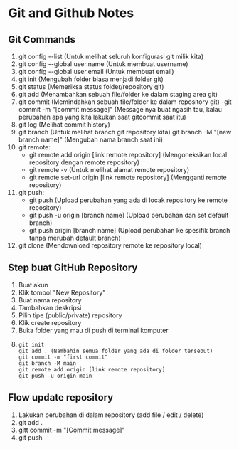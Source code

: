 # Git and Github Notes

## Git Commands

1. git config --list (Untuk melihat seluruh konfigurasi git milik kita)
2. git config --global user.name (Untuk membuat username)
3. git config --global user.email (Untuk membuat email)
4. git init (Mengubah folder biasa menjadi folder git)
5. git status (Memeriksa status folder/repository git)
6. git add (Menambahkan sebuah file/folder ke dalam staging area git)
7. git commit (Memindahkan sebuah file/folder ke dalam repository git)
   -git commit -m "[commit message]" (Message nya buat ngasih tau, kalau perubahan apa yang kita lakukan saat gitcommit saat itu)
8. git log (Melihat commit history)
9. git branch (Untuk melihat branch git repository kita)
   git branch -M "[new branch name]" (Mengubah nama branch saat ini)
10. git remote:
    - git remote add origin [link remote repository] (Mengoneksikan local repository dengan remote repository)
    - git remote -v (Untuk melihat alamat remote repository)
    - git remote set-url origin [link remote repository] (Mengganti remote repository)
11. git push:
    - git push (Upload perubahan yang ada di locak repository ke remote repository)
    - git push -u origin [branch name] (Upload perubahan dan set default branch)
    - git push origin [branch name] (Upload perubahan ke spesifik branch tanpa merubah default branch)
12. git clone (Mendownload repository remote ke repository local)

## Step buat GitHub Repository

1. Buat akun
2. Klik tombol "New Repository"
3. Buat nama repository
4. Tambahkan deskripsi
5. Pilih tipe (public/private) repository
6. Klik create repository
7. Buka folder yang mau di push di terminal komputer
8. ```
   git init
   git add . (Nambahin semua folder yang ada di folder tersebut)
   git commit -m "first commit"
   git branch -M main
   git remote add origin [link remote repository]
   git push -u origin main
   ```

## Flow update repository

1. Lakukan perubahan di dalam repository (add file / edit / delete)
2. git add .
3. gitt commit -m "[Commit message]"
4. git push
